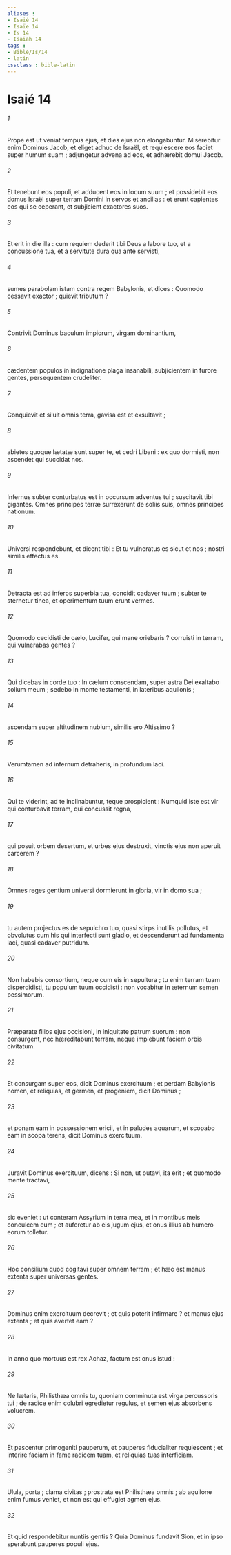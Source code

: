 ```yaml
---
aliases : 
- Isaié 14
- Isaïe 14
- Is 14
- Isaiah 14
tags : 
- Bible/Is/14
- latin
cssclass : bible-latin
---
```


# Isaié 14

###### 1
Prope est ut veniat tempus ejus, et dies ejus non elongabuntur. Miserebitur enim Dominus Jacob, et eliget adhuc de Israël, et requiescere eos faciet super humum suam ; adjungetur advena ad eos, et adhærebit domui Jacob.
###### 2
Et tenebunt eos populi, et adducent eos in locum suum ; et possidebit eos domus Israël super terram Domini in servos et ancillas : et erunt capientes eos qui se ceperant, et subjicient exactores suos.
###### 3
Et erit in die illa : cum requiem dederit tibi Deus a labore tuo, et a concussione tua, et a servitute dura qua ante servisti,
###### 4
sumes parabolam istam contra regem Babylonis, et dices : Quomodo cessavit exactor ; quievit tributum ?
###### 5
Contrivit Dominus baculum impiorum, virgam dominantium,
###### 6
cædentem populos in indignatione plaga insanabili, subjicientem in furore gentes, persequentem crudeliter.
###### 7
Conquievit et siluit omnis terra, gavisa est et exsultavit ;
###### 8
abietes quoque lætatæ sunt super te, et cedri Libani : ex quo dormisti, non ascendet qui succidat nos.
###### 9
Infernus subter conturbatus est in occursum adventus tui ; suscitavit tibi gigantes. Omnes principes terræ surrexerunt de soliis suis, omnes principes nationum.
###### 10
Universi respondebunt, et dicent tibi : Et tu vulneratus es sicut et nos ; nostri similis effectus es.
###### 11
Detracta est ad inferos superbia tua, concidit cadaver tuum ; subter te sternetur tinea, et operimentum tuum erunt vermes.
###### 12
Quomodo cecidisti de cælo, Lucifer, qui mane oriebaris ? corruisti in terram, qui vulnerabas gentes ?
###### 13
Qui dicebas in corde tuo : In cælum conscendam, super astra Dei exaltabo solium meum ; sedebo in monte testamenti, in lateribus aquilonis ;
###### 14
ascendam super altitudinem nubium, similis ero Altissimo ?
###### 15
Verumtamen ad infernum detraheris, in profundum laci.
###### 16
Qui te viderint, ad te inclinabuntur, teque prospicient : Numquid iste est vir qui conturbavit terram, qui concussit regna,
###### 17
qui posuit orbem desertum, et urbes ejus destruxit, vinctis ejus non aperuit carcerem ?
###### 18
Omnes reges gentium universi dormierunt in gloria, vir in domo sua ;
###### 19
tu autem projectus es de sepulchro tuo, quasi stirps inutilis pollutus, et obvolutus cum his qui interfecti sunt gladio, et descenderunt ad fundamenta laci, quasi cadaver putridum.
###### 20
Non habebis consortium, neque cum eis in sepultura ; tu enim terram tuam disperdidisti, tu populum tuum occidisti : non vocabitur in æternum semen pessimorum.
###### 21
Præparate filios ejus occisioni, in iniquitate patrum suorum : non consurgent, nec hæreditabunt terram, neque implebunt faciem orbis civitatum.
###### 22
Et consurgam super eos, dicit Dominus exercituum ; et perdam Babylonis nomen, et reliquias, et germen, et progeniem, dicit Dominus ;
###### 23
et ponam eam in possessionem ericii, et in paludes aquarum, et scopabo eam in scopa terens, dicit Dominus exercituum.
###### 24
Juravit Dominus exercituum, dicens : Si non, ut putavi, ita erit ; et quomodo mente tractavi,
###### 25
sic eveniet : ut conteram Assyrium in terra mea, et in montibus meis conculcem eum ; et auferetur ab eis jugum ejus, et onus illius ab humero eorum tolletur.
###### 26
Hoc consilium quod cogitavi super omnem terram ; et hæc est manus extenta super universas gentes.
###### 27
Dominus enim exercituum decrevit ; et quis poterit infirmare ? et manus ejus extenta ; et quis avertet eam ?
###### 28
In anno quo mortuus est rex Achaz, factum est onus istud :
###### 29
Ne lætaris, Philisthæa omnis tu, quoniam comminuta est virga percussoris tui ; de radice enim colubri egredietur regulus, et semen ejus absorbens volucrem.
###### 30
Et pascentur primogeniti pauperum, et pauperes fiducialiter requiescent ; et interire faciam in fame radicem tuam, et reliquias tuas interficiam.
###### 31
Ulula, porta ; clama civitas ; prostrata est Philisthæa omnis ; ab aquilone enim fumus veniet, et non est qui effugiet agmen ejus.
###### 32
Et quid respondebitur nuntiis gentis ? Quia Dominus fundavit Sion, et in ipso sperabunt pauperes populi ejus.
